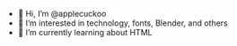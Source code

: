 - 👋 Hi, I’m @applecuckoo
- 👀 I’m interested in technology, fonts, Blender, and others
- 🌱 I’m currently learning about HTML

<!---
applecuckoo/applecuckoo is a ✨ special ✨ repository because its `README.md` (this file) appears on your GitHub profile.
You can click the Preview link to take a look at your changes.
--->

